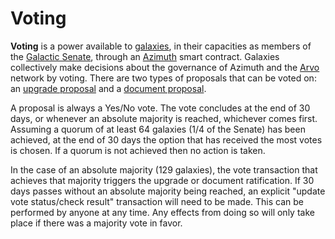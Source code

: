 # Voting

**Voting** is a power available to [galaxies](glossary/galaxy), in their capacities as members of the [Galactic Senate](glossary/senate), through an [Azimuth](glossary/azimuth) smart contract. Galaxies collectively make decisions about the governance of Azimuth and the [Arvo](glossary/arvo) network by voting. There are two types of proposals that can be voted on: an [upgrade proposal](glossary/upgrade) and a [document proposal](glossary/docvote).

A proposal is always a Yes/No vote. The vote concludes at the end of 30 days, or whenever an absolute majority is reached, whichever comes first. Assuming a quorum of at least 64 galaxies (1/4 of the Senate) has been achieved, at the end of 30 days the option that has received the most votes is chosen. If a quorum is not achieved then no action is taken.

In the case of an absolute majority (129 galaxies), the vote transaction that achieves that majority triggers the upgrade or document ratification. If 30 days passes without an absolute majority being reached, an explicit "update vote status/check result" transaction will need to be made. This can be performed by anyone at any time. Any effects from doing so will only take place if there was a majority vote in favor.
